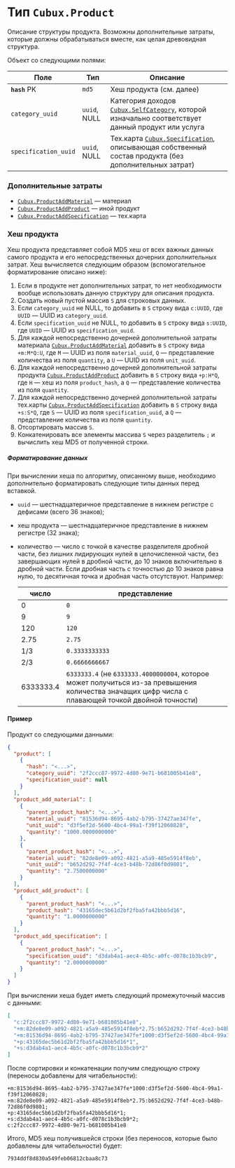 Тип `Cubux.Product`
===================

Описание структуры продукта. Возможны дополнительные затраты, которые должны
обрабатываться вместе, как целая древовидная структура.

Объект со следующими полями:

Поле | Тип | Описание
---- | --- | --------
**`hash`** PK | `md5` | Хеш продукта (см. далее)
`category_uuid` | `uuid`, NULL | Категория доходов [`Cubux.SelfCategory`][Cubux.SelfCategory], которой изначально соответствует данный продукт или услуга
`specification_uuid` | `uuid`, NULL | Тех.карта [`Cubux.Specification`][Cubux.Specification], описывающая собственный состав продукта (без дополнительных затрат)


### Дополнительные затраты

*   [`Cubux.ProductAddMaterial`][Cubux.ProductAddMaterial] — материал
*   [`Cubux.ProductAddProduct`][Cubux.ProductAddProduct] — иной продукт
*   [`Cubux.ProductAddSpecification`][Cubux.ProductAddSpecification] — тех.карта

### Хеш продукта

Хеш продукта представляет собой MD5 хеш от всех важных данных самого продукта и
его непосредственных дочерних дополнительных затрат. Хеш вычисляется следующим
образом (вспомогательное форматирование описано ниже):

1.  Если в продукте нет дополнительных затрат, то нет необходимости вообще
    использовать данную структуру для описания продукта.
2.  Создать новый пустой массив `S` для строковых данных.
3.  Если `category_uuid` не NULL, то добавить в `S` строку вида `c:UUID`, где
    `UUID` — UUID из `category_uuid`.
4.  Если `specification_uuid` не NULL, то добавить в `S` строку вида `s:UUID`,
    где `UUID` — UUID из `specification_uuid`.
5.  Для каждой непосредственно дочерней дополнительной затраты материала
    [`Cubux.ProductAddMaterial`][Cubux.ProductAddMaterial] добавить в `S` строку
    вида `+m:M*Q:U`, где `M` — UUID из поля `material_uuid`, `Q` — представление
    количества из поля `quantity`, а `U` — UUID из поля `unit_uuid`.
6.  Для каждой непосредственно дочерней дополнительной затраты продукта
    [`Cubux.ProductAddProduct`][Cubux.ProductAddProduct] добавить в `S` строку
    вида `+p:H*Q`, где `H` — хеш из поля `product_hash`, а `Q` — представление
    количества из поля `quantity`.
7.  Для каждой непосредственно дочерней дополнительной затраты тех.карты
    [`Cubux.ProductAddSpecification`][Cubux.ProductAddSpecification] добавить в
    `S` строку вида `+s:S*Q`, где `S` — UUID из поля `specification_uuid`, а
    `Q` — представление количества из поля `quantity`.
8.  Отсортировать массив `S`.
9.  Конкатенировать все элементы массива `S` через разделитель `;` и вычислить
    хеш MD5 от полученной строки.

##### Форматирование данных

При вычислении хеша по алгоритму, описанному выше, необходимо дополнительно
форматировать следующие типы данных перед вставкой.

*   `uuid` — шестнадцатеричное представление в нижнем регистре с дефисами (всего
    36 знаков);

*   хеш продукта — шестнадцатеричное представление в нижнем регистре (32 знака);

*   количество — число с точкой в качестве разделителя дробной части, без
    лишних лидирующих нулей в целочисленной части, без завершающих нулей в
    дробной части, до 10 знаков включительно в дробной части. Если дробная часть
    с точностью до 10 знаков равна нулю, то десятичная точка и дробная часть
    отсутствуют. Например:

    число | представление
    ----- | -------------
    0     | `0`
    9     | `9`
    120   | `120`
    2.75  | `2.75`
    1/3   | `0.3333333333`
    2/3   | `0.6666666667`
    6333333.4 | `6333333.4` (не `6333333.4000000004`, которое может получиться из-за превышения количества значащих цифр числа с плавающей точкой двойной точности)

#### Пример

Продукт со следующими данными:

```json
{
  "product": [
    {
      "hash": "<...>",
      "category_uuid": "2f2ccc87-9972-4d80-9e71-b681005b41e8",
      "specification_uuid": null
    }
  ],
  "product_add_material": [
    {
      "parent_product_hash": "<...>",
      "material_uuid": "81536d94-8695-4ab2-b795-37427ae347fe",
      "unit_uuid": "d3f5ef2d-5600-4bc4-99a1-f39f12060828",
      "quantity": "1000.0000000000"
    },
    {
      "parent_product_hash": "<...>",
      "material_uuid": "82de8e09-a092-4821-a5a9-485e5914f8eb",
      "unit_uuid": "b652d292-7f4f-4ce3-b48b-72d86f0d9801",
      "quantity": "2.7500000000"
    }
  ],
  "product_add_product": [
    {
      "parent_product_hash": "<...>",
      "product_hash": "43165dec5b61d2bf2fba5fa42bbb5d16",
      "quantity": "1.0000000000"
    }
  ],
  "product_add_specification": [
    {
      "parent_product_hash": "<...>",
      "specification_uuid": "d3dab4a1-aec4-4b5c-a0fc-d078c1b3bcb9",
      "quantity": "2.0000000000"
    }
  ]
}
```

При вычислении хеша будет иметь следующий промежуточный массив с данными:

```json
[
  "c:2f2ccc87-9972-4d80-9e71-b681005b41e8",
  "+m:82de8e09-a092-4821-a5a9-485e5914f8eb*2.75:b652d292-7f4f-4ce3-b48b-72d86f0d9801",
  "+m:81536d94-8695-4ab2-b795-37427ae347fe*1000:d3f5ef2d-5600-4bc4-99a1-f39f12060828",
  "+p:43165dec5b61d2bf2fba5fa42bbb5d16*1",
  "+s:d3dab4a1-aec4-4b5c-a0fc-d078c1b3bcb9*2"
]
```

После сортировки и конкатенации получим следующую строку (переносы добавлены для
читабельности):

```
+m:81536d94-8695-4ab2-b795-37427ae347fe*1000:d3f5ef2d-5600-4bc4-99a1-f39f12060828;
+m:82de8e09-a092-4821-a5a9-485e5914f8eb*2.75:b652d292-7f4f-4ce3-b48b-72d86f0d9801;
+p:43165dec5b61d2bf2fba5fa42bbb5d16*1;
+s:d3dab4a1-aec4-4b5c-a0fc-d078c1b3bcb9*2;
c:2f2ccc87-9972-4d80-9e71-b681005b41e8
```

Итого, MD5 хеш получившейся строки (без переносов, которые было добавлены для
читабельности) будет:

```
7934ddf8d830a549feb06812cbaa8c73
```


[Cubux.ProductAddMaterial]: ./product-add-material.md
[Cubux.ProductAddProduct]: ./product-add-product.md
[Cubux.ProductAddSpecification]: ./product-add-specification.md
[Cubux.SelfCategory]: ./category.md
[Cubux.Specification]: ./specification.md
